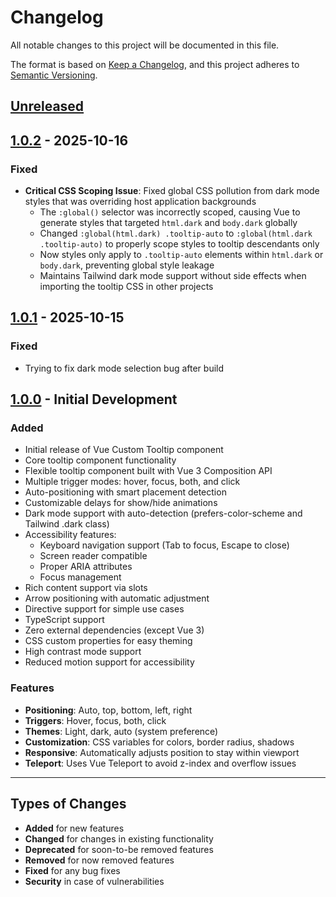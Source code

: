 # Changelog

All notable changes to this project will be documented in this file.

The format is based on [Keep a Changelog](https://keepachangelog.com/en/1.0.0/),
and this project adheres to [Semantic Versioning](https://semver.org/spec/v2.0.0.html).

## [Unreleased]

## [1.0.2] - 2025-10-16

### Fixed
- **Critical CSS Scoping Issue**: Fixed global CSS pollution from dark mode styles that was overriding host application backgrounds
  - The `:global()` selector was incorrectly scoped, causing Vue to generate styles that targeted `html.dark` and `body.dark` globally
  - Changed `:global(html.dark) .tooltip-auto` to `:global(html.dark .tooltip-auto)` to properly scope styles to tooltip descendants only
  - Now styles only apply to `.tooltip-auto` elements within `html.dark` or `body.dark`, preventing global style leakage
  - Maintains Tailwind dark mode support without side effects when importing the tooltip CSS in other projects

## [1.0.1] - 2025-10-15

### Fixed
- Trying to fix dark mode selection bug after build

## [1.0.0] - Initial Development

### Added
- Initial release of Vue Custom Tooltip component
- Core tooltip component functionality
- Flexible tooltip component built with Vue 3 Composition API
- Multiple trigger modes: hover, focus, both, and click
- Auto-positioning with smart placement detection
- Customizable delays for show/hide animations
- Dark mode support with auto-detection (prefers-color-scheme and Tailwind .dark class)
- Accessibility features:
  - Keyboard navigation support (Tab to focus, Escape to close)
  - Screen reader compatible
  - Proper ARIA attributes
  - Focus management
- Rich content support via slots
- Arrow positioning with automatic adjustment
- Directive support for simple use cases
- TypeScript support
- Zero external dependencies (except Vue 3)
- CSS custom properties for easy theming
- High contrast mode support
- Reduced motion support for accessibility

### Features
- **Positioning**: Auto, top, bottom, left, right
- **Triggers**: Hover, focus, both, click
- **Themes**: Light, dark, auto (system preference)
- **Customization**: CSS variables for colors, border radius, shadows
- **Responsive**: Automatically adjusts position to stay within viewport
- **Teleport**: Uses Vue Teleport to avoid z-index and overflow issues

---

## Types of Changes
- **Added** for new features
- **Changed** for changes in existing functionality
- **Deprecated** for soon-to-be removed features
- **Removed** for now removed features
- **Fixed** for any bug fixes
- **Security** in case of vulnerabilities

[Unreleased]: https://github.com/borsTiHD/vue-custom-tooltip/compare/v1.0.2...HEAD
[1.0.2]: https://github.com/borsTiHD/vue-custom-tooltip/compare/v1.0.1...v1.0.2
[1.0.1]: https://github.com/borsTiHD/vue-custom-tooltip/compare/v1.0.0...v1.0.1
[1.0.0]: https://github.com/borsTiHD/vue-custom-tooltip/releases/tag/v1.0.0
